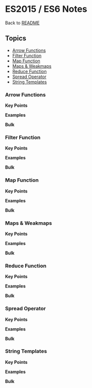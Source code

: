 # ES2015 / ES6 Notes

Back to [README](https://github.com/coolinmc6/es2015#readmemd)

## Topics
- [Arrow Functions](https://github.com/coolinmc6/es2015/blob/master/Notes.md#arrow-functions)
- [Filter Function](https://github.com/coolinmc6/es2015/blob/master/Notes.md#Filter-Function)
- [Map Function](https://github.com/coolinmc6/es2015/blob/master/Notes.md#Map-Function)
- [Maps & Weakmaps](https://github.com/coolinmc6/es2015/blob/master/Notes.md#Maps-&-Weakmaps)
- [Reduce Function](https://github.com/coolinmc6/es2015/blob/master/Notes.md#Reduce-Function)
- [Spread Operator](https://github.com/coolinmc6/es2015/blob/master/Notes.md#Spread-Operator)
- [String Templates](https://github.com/coolinmc6/es2015/blob/master/Notes.md#String-Templates)

### Arrow Functions

**Key Points**

**Examples**

**Bulk**



### Filter Function

**Key Points**

**Examples**

**Bulk**

### Map Function

**Key Points**

**Examples**

**Bulk**

### Maps & Weakmaps

**Key Points**

**Examples**

**Bulk**

### Reduce Function

**Key Points**

**Examples**

**Bulk**

### Spread Operator

**Key Points**

**Examples**

**Bulk**

### String Templates

**Key Points**

**Examples**

**Bulk**



